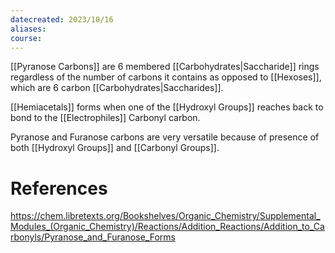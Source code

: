 ```yaml
---
datecreated: 2023/10/16
aliases: 
course:
---
```

[[Pyranose Carbons]] are 6 membered [[Carbohydrates|Saccharide]] rings regardless of the number of carbons it contains as opposed to [[Hexoses]], which are 6 carbon [[Carbohydrates|Saccharides]]. 

[[Hemiacetals]] forms when one of the [[Hydroxyl Groups]] reaches back to bond to the [[Electrophiles]] Carbonyl carbon.

Pyranose and Furanose carbons are very versatile because of presence of both [[Hydroxyl Groups]] and [[Carbonyl Groups]].

# References

https://chem.libretexts.org/Bookshelves/Organic_Chemistry/Supplemental_Modules_(Organic_Chemistry)/Reactions/Addition_Reactions/Addition_to_Carbonyls/Pyranose_and_Furanose_Forms